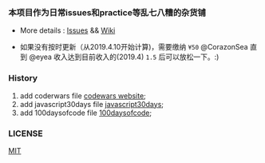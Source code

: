 <h3>本项目作为日常issues和practice等乱七八糟的杂货铺</h3>

- More details : [Issues](https://github.com/eyea/dailyIssues/issues) && [Wiki](https://github.com/eyea/daily-grocery/wiki)

- 如果没有按时更新（从2019.4.10开始计算)，需要缴纳 `¥50` @CorazonSea 直到 @eyea 收入达到目前收入的(2019.4) `1.5` 后可以放松一下。:)


### History
1. add coderwars file [codewars website](http://www.codewars.com);
2. add javascript30days file [javascript30days](https://javascript30.com/);
3. add 100daysofcode file [100daysofcode](https://www.100daysofcode.com/);

### LICENSE
[MIT](https://github.com/eyea/daily-grocery/blob/master/LICENSE)
